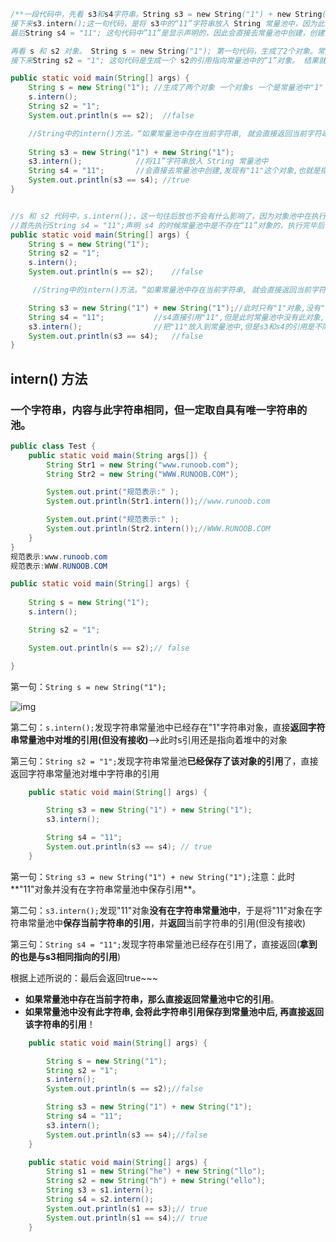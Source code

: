 

```java
/**一段代码中，先看 s3和s4字符串。String s3 = new String("1") + new String("1");，这句代码中现在生成了2最终个对象，是字符串常量池中的“1” 和 JAVA Heap 中的 s3引用指向的对象。中间还有2个匿名的new String("1")我们不去讨论它们。此时s3引用对象内容是”11”，但此时常量池中是没有 “11”对象的。
接下来s3.intern();这一句代码，是将 s3中的“11”字符串放入 String 常量池中，因为此时常量池中不存在“11”字符串，因此常规做法是跟 jdk6 图中表示的那样，在常量池中生成一个 “11” 的对象，关键点是 jdk7 中常量池不在 Perm 区域了，这块做了调整。常量池中不需要再存储一份对象了，可以直接存储堆中的引用。这份引用指向 s3 引用的对象。 也就是说引用地址是相同的。
最后String s4 = "11"; 这句代码中”11”是显示声明的，因此会直接去常量池中创建，创建的时候发现已经有这个对象了，此时也就是指向 s3 引用对象的一个引用。所以 s4 引用就指向和 s3 一样了。因此最后的比较 s3 == s4 是 true。

再看 s 和 s2 对象。 String s = new String("1"); 第一句代码，生成了2个对象。常量池中的“1” 和 JAVA Heap 中的字符串对象。s.intern(); 这一句是 s 对象去常量池中寻找后发现 “1” 已经在常量池里了。
接下来String s2 = "1"; 这句代码是生成一个 s2的引用指向常量池中的“1”对象。 结果就是 s 和 s2 的引用地址明显不同。图中画的很清晰。*/

public static void main(String[] args) {
    String s = new String("1");	//生成了两个对象 一个对象s 一个是常量池中"1"
    s.intern();
    String s2 = "1";
    System.out.println(s == s2);  //false

    //String中的intern()方法。“如果常量池中存在当前字符串, 就会直接返回当前字符串. 如果常量池中没有此字符串, 会将此字符串放入常量池中后, 再返回”。
    
    String s3 = new String("1") + new String("1");
    s3.intern();			//将11”字符串放入 String 常量池中
    String s4 = "11";		//会直接去常量池中创建,发现有"11"这个对象,也就是指向了s3引用对象的一个引用,引用就相同了
   	System.out.println(s3 == s4); //true
}


//s 和 s2 代码中，s.intern();，这一句往后放也不会有什么影响了，因为对象池中在执行第一句代码String s = new String("1");的时候已经生成“1”对象了。下边的s2声明都是直接从常量池中取地址引用的。 s 和 s2 的引用地址是不会相等的
//首先执行String s4 = "11";声明 s4 的时候常量池中是不存在“11”对象的，执行完毕后，“11“对象是 s4 声明产生的新对象。然后再执行s3.intern();时，常量池中“11”对象已经存在了，因此 s3 和 s4 的引用是不同的。
public static void main(String[] args) {
    String s = new String("1");
    String s2 = "1";
    s.intern();
    System.out.println(s == s2);	//false

     //String中的intern()方法。“如果常量池中存在当前字符串, 就会直接返回当前字符串. 如果常量池中没有此字符串, 会将此字符串放入常量池中后, 再返回”。

    String s3 = new String("1") + new String("1");//此时只有"1"对象,没有"11"对象
    String s4 = "11";			//s4直接引用"11",但是此时常量池中没有此对象,
    s3.intern();				//把"11"放入到常量池中,但是s3和s4的引用是不同的,所以结果为false
    System.out.println(s3 == s4);	//false
}
```





## intern() 方法

### 一个字符串，内容与此字符串相同，但一定取自具有唯一字符串的池。

```java
public class Test {
    public static void main(String args[]) {
        String Str1 = new String("www.runoob.com");
        String Str2 = new String("WWW.RUNOOB.COM");

        System.out.print("规范表示:" );
        System.out.println(Str1.intern());//www.runoob.com

        System.out.print("规范表示:" );
        System.out.println(Str2.intern());//WWW.RUNOOB.COM
    }
}
规范表示:www.runoob.com
规范表示:WWW.RUNOOB.COM
```





```java
public static void main(String[] args) {
 
    String s = new String("1");
    s.intern();

    String s2 = "1";

    System.out.println(s == s2);// false

}
```



第一句：`String s = new String("1");`

![img](D:\javaUseTools\Typora\images\String01)

第二句：`s.intern();`发现字符串常量池中已经存在"1"字符串对象，直接**返回字符串常量池中对堆的引用(但没有接收)**-->此时s引用还是指向着堆中的对象

第三句：`String s2 = "1";`发现字符串常量池**已经保存了该对象的引用**了，直接返回字符串常量池对堆中字符串的引用





```java
    public static void main(String[] args) {

        String s3 = new String("1") + new String("1");
        s3.intern();

        String s4 = "11";
        System.out.println(s3 == s4); // true
    }
```

第一句：`String s3 = new String("1") + new String("1");`注意：此时**"11"对象并没有在字符串常量池中保存引用**。

第二句：`s3.intern();`发现"11"对象**没有在字符串常量池中**，于是将"11"对象在字符串常量池中**保存当前字符串的引用**，并**返回**当前字符串的引用(但没有接收)

第三句：`String s4 = "11";`发现字符串常量池已经存在引用了，直接返回(**拿到的也是与s3相同指向的引用**)

根据上述所说的：最后会返回true~~~

- **如果常量池中存在当前字符串，那么直接返回常量池中它的引用**。
- **如果常量池中没有此字符串, 会将此字符串引用保存到常量池中后, 再直接返回该字符串的引用**！



```java
    public static void main(String[] args) {

        String s = new String("1");
        String s2 = "1";
        s.intern();
        System.out.println(s == s2);//false

        String s3 = new String("1") + new String("1");
        String s4 = "11";
        s3.intern();
        System.out.println(s3 == s4);//false
    }
```

```java
    public static void main(String[] args) {
        String s1 = new String("he") + new String("llo");
        String s2 = new String("h") + new String("ello");
        String s3 = s1.intern();
        String s4 = s2.intern();
        System.out.println(s1 == s3);// true
        System.out.println(s1 == s4);// true
    }
```